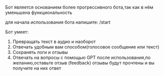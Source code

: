 Бот является основанием более прогрессивного бота,так как в нём уменьшена функциональность

для начала использования бота напишите: /start


Бот умеет:
1. Превращать текст в аудио и наоборот
2. Отвечать удобным вам способом(голосовое сообщение или текст)
3. Сохранять логи и отзывы
4. Отвечать на вопросы с помощью GPT
после использования,по желанию,оставьте отзыв (feedback)
отзывы будут прочтены и вы получите на них ответ

